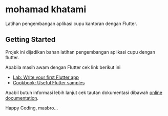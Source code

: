 # mohamad khatami

Latihan pengembangan aplikasi cupu kantoran dengan Flutter.

## Getting Started

Projek ini dijadikan bahan latihan pengembangan aplikasi cupu dengan flutter.

Apabila masih awam dengan Flutter cek link berikut ini

- [Lab: Write your first Flutter app](https://flutter.dev/docs/get-started/codelab)
- [Cookbook: Useful Flutter samples](https://flutter.dev/docs/cookbook)

Apabil butuh informasi lebih lanjut cek tautan dokumentasi dibawah
[online documentation](https://flutter.dev/docs).

Happy Coding, masbro...
